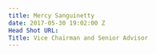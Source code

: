 ```yaml
---
title: Mercy Sanguinetty
date: 2017-05-30 19:02:00 Z
Head Shot URL: 
Title: Vice Chairman and Senior Advisor
---
```


